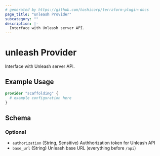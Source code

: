 ```yaml
---
# generated by https://github.com/hashicorp/terraform-plugin-docs
page_title: "unleash Provider"
subcategory: ""
description: |-
  Interface with Unleash server API.
---
```


# unleash Provider

Interface with Unleash server API.

## Example Usage

```terraform
provider "scaffolding" {
  # example configuration here
}
```

<!-- schema generated by tfplugindocs -->
## Schema

### Optional

- `authorization` (String, Sensitive) Authhorization token for Unleash API
- `base_url` (String) Unleash base URL (everything before `/api`)
